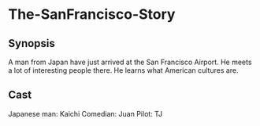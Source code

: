 # The-SanFrancisco-Story

## Synopsis

A man from Japan have just arrived at the San Francisco Airport. He meets a lot of interesting people there. He learns what American cultures are.

## Cast

Japanese man: Kaichi
Comedian: Juan
Pilot: TJ
